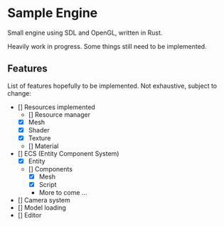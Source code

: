 # Sample Engine
Small engine using SDL and OpenGL, written in Rust.

Heavily work in progress. Some things still need to be implemented.

## Features
List of features hopefully to be implemented.
Not exhaustive, subject to change:
- [] Resources implemented
    - [] Resource manager
    - [x] Mesh
    - [x] Shader
    - [x] Texture
    - [] Material
- [] ECS (Entity Component System)
    - [x] Entity
    - [] Components
        - [x] Mesh
        - [x] Script
        - More to come ...
- [] Camera system
- [] Model loading
- [] Editor
